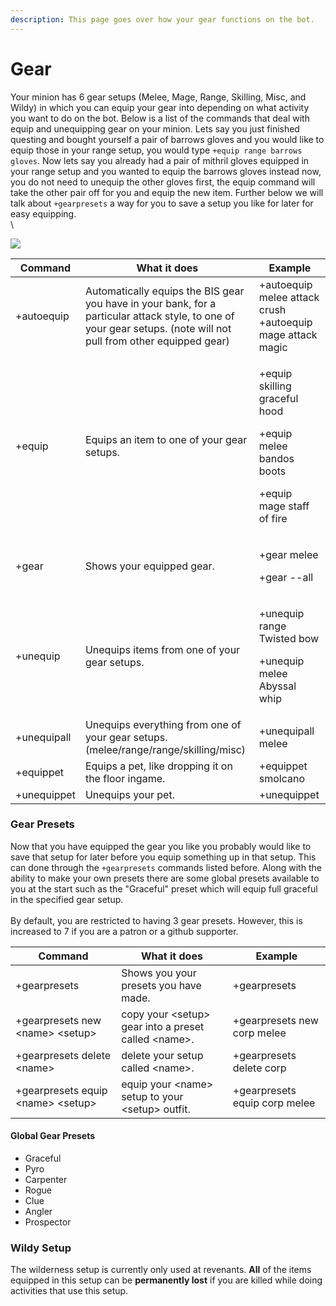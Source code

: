 ```yaml
---
description: This page goes over how your gear functions on the bot.
---
```


# Gear

Your minion has 6 gear setups (Melee, Mage, Range, Skilling, Misc, and Wildy) in which you can equip your gear into depending on what activity you want to do on the bot. Below is a list of the commands that deal with equip and unequipping gear on your minion. Lets say you just finished questing and bought yourself a pair of barrows gloves and you would like to equip those in your range setup, you would type `+equip range barrows gloves`. Now lets say you already had a pair of mithril gloves equipped in your range setup and you wanted to equip the barrows gloves instead now, you do not need to unequip the other gloves first, the equip command will take the other pair off for you and equip the new item. Further below we will talk about `+gearpresets` a way for you to save a setup you like for later for easy equipping.\
\


![](../.gitbook/assets/osbot.png)

| Command     | What it does                                                                                                                                                      | Example                                                                                                |
| ----------- | ----------------------------------------------------------------------------------------------------------------------------------------------------------------- | ------------------------------------------------------------------------------------------------------ |
| +autoequip  | Automatically equips the BIS gear you have in your bank, for a particular attack style, to one of your gear setups. (note will not pull from other equipped gear) | +autoequip melee attack crush +autoequip mage attack magic                                             |
| +equip      | Equips an item to one of your gear setups.                                                                                                                        | <p>+equip skilling graceful hood </p><p>+equip melee bandos boots</p><p> +equip mage staff of fire</p> |
| +gear       | Shows your equipped gear.                                                                                                                                         | <p>+gear melee</p><p> +gear --all</p>                                                                  |
| +unequip    | Unequips items from one of your gear setups.                                                                                                                      | <p>+unequip range Twisted bow</p><p> +unequip melee Abyssal whip</p>                                   |
| +unequipall | Unequips everything from one of your gear setups. (melee/range/range/skilling/misc)                                                                               | +unequipall melee                                                                                      |
| +equippet   | Equips a pet, like dropping it on the floor ingame.                                                                                                               | +equippet smolcano                                                                                     |
| +unequippet | Unequips your pet.                                                                                                                                                | +unequippet                                                                                            |

### Gear Presets

Now that you have equipped the gear you like you probably would like to save that setup for later before you equip something up in that setup. This can done through the `+gearpresets` commands listed before. Along with the ability to make your own presets there are some global presets available to you at the start such as the "Graceful" preset which will equip full graceful in the specified gear setup.\
\
By default, you are restricted to having 3 gear presets. However, this is increased to 7 if you are a patron or a github supporter.

| Command                              | What it does                                          | Example                       |
| ------------------------------------ | ----------------------------------------------------- | ----------------------------- |
| +gearpresets                         | Shows you your presets you have made.                 | +gearpresets                  |
| +gearpresets new  \<name> \<setup>   | copy your \<setup> gear into a preset called \<name>. | +gearpresets new corp melee   |
| +gearpresets delete  \<name>         | delete your setup called \<name>.                     | +gearpresets delete corp      |
| +gearpresets equip  \<name> \<setup> | equip your \<name> setup to your \<setup> outfit.     | +gearpresets equip corp melee |

#### Global Gear Presets

* Graceful
* Pyro
* Carpenter
* Rogue
* Clue
* Angler
* Prospector

### Wildy Setup

The wilderness setup is currently only used at revenants. **All** of the items equipped in this setup can be **permanently lost** if you are killed while doing activities that use this setup.

